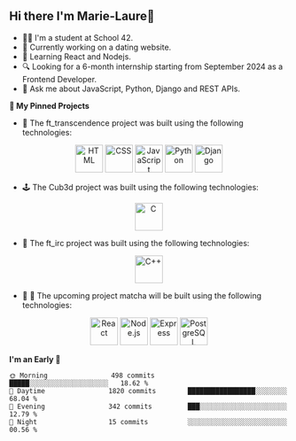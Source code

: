 ## Hi there I'm Marie-Laure👋


- 👩‍🎓 I'm a student at School 42.
- 🔭 Currently working on a dating website.
- 🌱 Learning React and Nodejs.
- 🔍 Looking for a 6-month internship starting from September 2024       as a Frontend Developer.
- 💬 Ask me about JavaScript, Python, Django and REST APIs.


**📌 My Pinned Projects** 

  
- 🏓 The ft_transcendence project was built using the following technologies: 

<div align="center">
  <p>
    <img width="50" src="https://user-images.githubusercontent.com/25181517/192158954-f88b5814-d510-4564-b285-dff7d6400dad.png" alt="HTML" title="HTML"/>
    <img width="50" src="https://user-images.githubusercontent.com/25181517/183898674-75a4a1b1-f960-4ea9-abcb-637170a00a75.png" alt="CSS" title="CSS"/>
    <img width="50" src="https://user-images.githubusercontent.com/25181517/117447155-6a868a00-af3d-11eb-9cfe-245df15c9f3f.png" alt="JavaScript" title="JavaScript"/>
    <img width="50" src="https://user-images.githubusercontent.com/25181517/183423507-c056a6f9-1ba8-4312-a350-19bcbc5a8697.png" alt="Python" title="Python"/>
    <img width="50" src="https://github.com/marwin1991/profile-technology-icons/assets/62091613/9bf5650b-e534-4eae-8a26-8379d076f3b4" alt="Django" title="Django"/>
  </p>
</div>

- 🕹️ The Cub3d project was built using the following technologies: 

 <div align="center">
  <p>
    <img width="50" src="https://user-images.githubusercontent.com/25181517/192106070-46255bcf-65e6-4c6b-a296-bf8d0d8fb2a7.png" alt="C" title="C"/>
   </p>
</div>

- 💬 The ft_irc project was built using the following technologies:

 <div align="center">
  <p>
    <img width="50" src="https://user-images.githubusercontent.com/25181517/192106073-90fffafe-3562-4ff9-a37e-c77a2da0ff58.png" alt="C++" title="C++"/>
  </p>
</div>

- 🚀 💌 The upcoming project matcha will be built using the following technologies:

<div align="center">
  <p>
    <img width="50" src="https://user-images.githubusercontent.com/25181517/183897015-94a058a6-b86e-4e42-a37f-bf92061753e5.png" alt="React" title="React"/>
    <img width="50" src="https://user-images.githubusercontent.com/25181517/183568594-85e280a7-0d7e-4d1a-9028-c8c2209e073c.png" alt="Node.js" title="Node.js"/>
    <img width="50" src="https://user-images.githubusercontent.com/25181517/183859966-a3462d8d-1bc7-4880-b353-e2cbed900ed6.png" alt="Express" title="Express"/>
    <img width="50" src="https://user-images.githubusercontent.com/25181517/117208740-bfb78400-adf5-11eb-97bb-09072b6bedfc.png" alt="PostgreSQL" title="PostgreSQL"/>
  </p>
</div>

**I'm an Early 🐤** 

```text
🌞 Morning                498 commits         █████░░░░░░░░░░░░░░░░░░░░   18.62 % 
🌆 Daytime                1820 commits        █████████████████░░░░░░░░   68.04 % 
🌃 Evening                342 commits         ███░░░░░░░░░░░░░░░░░░░░░░   12.79 % 
🌙 Night                  15 commits          ░░░░░░░░░░░░░░░░░░░░░░░░░   00.56 % 
```
